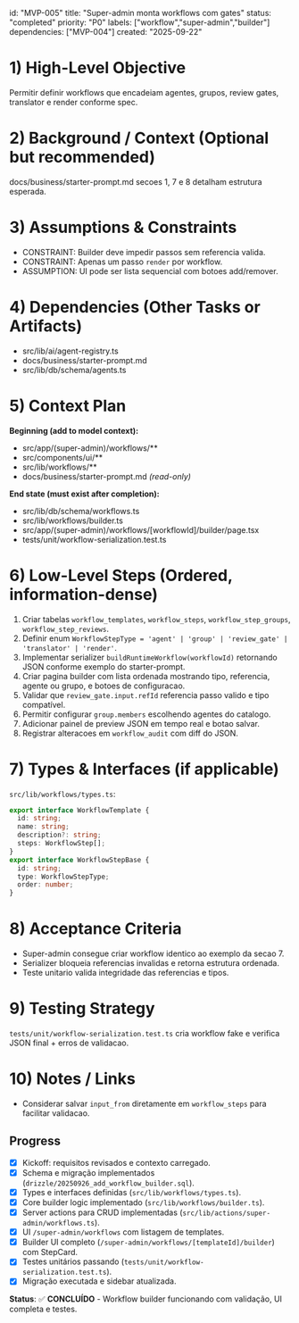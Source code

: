 ﻿---
description: "Implement global workflow builder with groups and review gates."
globs:
  - src/lib/db/schema/workflows.ts
  - src/app/(super-admin)/workflows/**
  - src/lib/workflows/**
alwaysApply: false
---

id: "MVP-005"
title: "Super-admin monta workflows com gates"
status: "completed"
priority: "P0"
labels: ["workflow","super-admin","builder"]
dependencies: ["MVP-004"]
created: "2025-09-22"

# 1) High-Level Objective

Permitir definir workflows que encadeiam agentes, grupos, review gates, translator e render conforme spec.

# 2) Background / Context (Optional but recommended)

docs/business/starter-prompt.md secoes 1, 7 e 8 detalham estrutura esperada.

# 3) Assumptions & Constraints

- CONSTRAINT: Builder deve impedir passos sem referencia valida.
- CONSTRAINT: Apenas um passo `render` por workflow.
- ASSUMPTION: UI pode ser lista sequencial com botoes add/remover.

# 4) Dependencies (Other Tasks or Artifacts)

- src/lib/ai/agent-registry.ts
- docs/business/starter-prompt.md
- src/lib/db/schema/agents.ts

# 5) Context Plan

**Beginning (add to model context):**

- src/app/(super-admin)/workflows/**
- src/components/ui/**
- src/lib/workflows/**
- docs/business/starter-prompt.md _(read-only)_

**End state (must exist after completion):**

- src/lib/db/schema/workflows.ts
- src/lib/workflows/builder.ts
- src/app/(super-admin)/workflows/[workflowId]/builder/page.tsx
- tests/unit/workflow-serialization.test.ts

# 6) Low-Level Steps (Ordered, information-dense)

1. Criar tabelas `workflow_templates`, `workflow_steps`, `workflow_step_groups`, `workflow_step_reviews`.
2. Definir enum `WorkflowStepType = 'agent' | 'group' | 'review_gate' | 'translator' | 'render'`.
3. Implementar serializer `buildRuntimeWorkflow(workflowId)` retornando JSON conforme exemplo do starter-prompt.
4. Criar pagina builder com lista ordenada mostrando tipo, referencia, agente ou grupo, e botoes de configuracao.
5. Validar que `review_gate.input.refId` referencia passo valido e tipo compatível.
6. Permitir configurar `group.members` escolhendo agentes do catalogo.
7. Adicionar painel de preview JSON em tempo real e botao salvar.
8. Registrar alteracoes em `workflow_audit` com diff do JSON.

# 7) Types & Interfaces (if applicable)

`src/lib/workflows/types.ts`:
```ts
export interface WorkflowTemplate {
  id: string;
  name: string;
  description?: string;
  steps: WorkflowStep[];
}
export interface WorkflowStepBase {
  id: string;
  type: WorkflowStepType;
  order: number;
}
```

# 8) Acceptance Criteria

- Super-admin consegue criar workflow identico ao exemplo da secao 7.
- Serializer bloqueia referencias invalidas e retorna estrutura ordenada.
- Teste unitario valida integridade das referencias e tipos.

# 9) Testing Strategy

`tests/unit/workflow-serialization.test.ts` cria workflow fake e verifica JSON final + erros de validacao.

# 10) Notes / Links

- Considerar salvar `input_from` diretamente em `workflow_steps` para facilitar validacao.

## Progress

- [x] Kickoff: requisitos revisados e contexto carregado.
- [x] Schema e migração implementados (`drizzle/20250926_add_workflow_builder.sql`).
- [x] Types e interfaces definidas (`src/lib/workflows/types.ts`).
- [x] Core builder logic implementado (`src/lib/workflows/builder.ts`).
- [x] Server actions para CRUD implementadas (`src/lib/actions/super-admin/workflows.ts`).
- [x] UI `/super-admin/workflows` com listagem de templates.
- [x] Builder UI completo (`/super-admin/workflows/[templateId]/builder`) com StepCard.
- [x] Testes unitários passando (`tests/unit/workflow-serialization.test.ts`).
- [x] Migração executada e sidebar atualizada.

**Status**: ✅ **CONCLUÍDO** - Workflow builder funcionando com validação, UI completa e testes.
